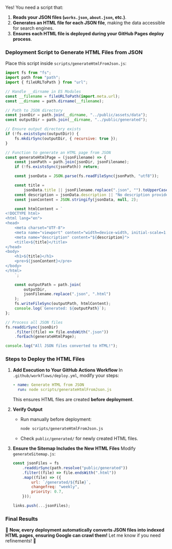 Yes! You need a script that:

1. **Reads your JSON files (`works.json`, `about.json`, etc.)**.
2. **Generates an HTML file for each JSON file**, making the data accessible for search engines.
3. **Ensures each HTML file is deployed during your GitHub Pages deploy process**.

### **Deployment Script to Generate HTML Files from JSON**

Place this script inside `scripts/generateHtmlFromJson.js`:

```javascript
import fs from "fs";
import path from "path";
import { fileURLToPath } from "url";

// Handle __dirname in ES Modules
const __filename = fileURLToPath(import.meta.url);
const __dirname = path.dirname(__filename);

// Path to JSON directory
const jsonDir = path.join(__dirname, "../public/assets/data");
const outputDir = path.join(__dirname, "../public/generated");

// Ensure output directory exists
if (!fs.existsSync(outputDir)) {
	fs.mkdirSync(outputDir, { recursive: true });
}

// Function to generate an HTML page from JSON
const generateHtmlPage = (jsonFilename) => {
	const jsonPath = path.join(jsonDir, jsonFilename);
	if (!fs.existsSync(jsonPath)) return;

	const jsonData = JSON.parse(fs.readFileSync(jsonPath, "utf8"));

	const title =
		jsonData.title || jsonFilename.replace(".json", "").toUpperCase();
	const description = jsonData.description || "No description provided.";
	const jsonContent = JSON.stringify(jsonData, null, 2);

	const htmlContent = `
<!DOCTYPE html>
<html lang="en">
<head>
    <meta charset="UTF-8">
    <meta name="viewport" content="width=device-width, initial-scale=1.0">
    <meta name="description" content="${description}">
    <title>${title}</title>
</head>
<body>
    <h1>${title}</h1>
    <pre>${jsonContent}</pre>
</body>
</html>
    `;

	const outputPath = path.join(
		outputDir,
		jsonFilename.replace(".json", ".html")
	);
	fs.writeFileSync(outputPath, htmlContent);
	console.log(`Generated: ${outputPath}`);
};

// Process all JSON files
fs.readdirSync(jsonDir)
	.filter((file) => file.endsWith(".json"))
	.forEach(generateHtmlPage);

console.log("All JSON files converted to HTML!");
```

### **Steps to Deploy the HTML Files**

1. **Add Execution to Your GitHub Actions Workflow**
   In `.github/workflows/deploy.yml`, modify your steps:

    ```yaml
    - name: Generate HTML from JSON
      run: node scripts/generateHtmlFromJson.js
    ```

    This ensures HTML files are created **before deployment**.

2. **Verify Output**

    - Run manually before deployment:
        ```sh
        node scripts/generateHtmlFromJson.js
        ```
    - Check `public/generated/` for newly created HTML files.

3. **Ensure the Sitemap Includes the New HTML Files**
   Modify `generateSitemap.js`:

    ```javascript
    const jsonFiles = fs
    	.readdirSync(path.resolve("public/generated"))
    	.filter((file) => file.endsWith(".html"))
    	.map((file) => ({
    		url: `/generated/${file}`,
    		changefreq: "weekly",
    		priority: 0.7,
    	}));

    links.push(...jsonFiles);
    ```

### **Final Results**

🚀 **Now, every deployment automatically converts JSON files into indexed HTML pages, ensuring Google can crawl them!** Let me know if you need refinements! 🚀
